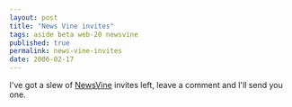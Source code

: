 ```yaml
---
layout: post
title: "News Vine invites"
tags: aside beta web-20 newsvine
published: true
permalink: news-vine-invites
date: 2006-02-17
---
```


I've got a slew of <a href="http://www.newsvine.com">NewsVine</a> invites left, leave a comment and I'll send you one.
